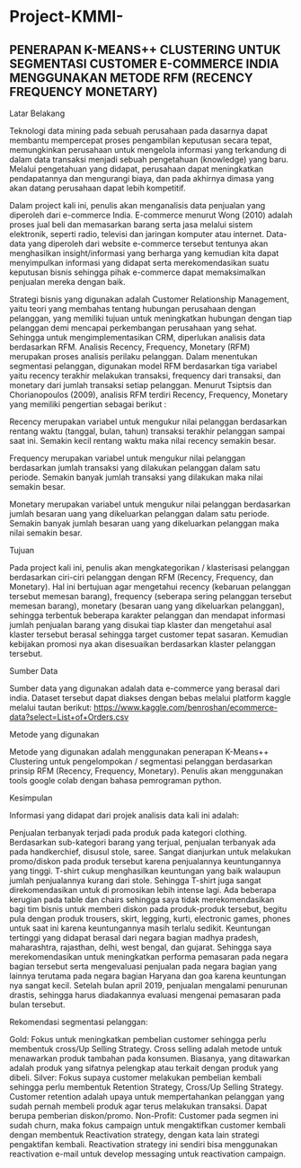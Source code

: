 # Project-KMMI-

## PENERAPAN K-MEANS++ CLUSTERING UNTUK SEGMENTASI CUSTOMER E-COMMERCE INDIA MENGGUNAKAN METODE RFM (RECENCY FREQUENCY MONETARY) 

Latar Belakang

Teknologi data mining pada sebuah perusahaan pada dasarnya dapat membantu mempercepat proses pengambilan keputusan secara tepat, memungkinkan perusahaan untuk mengelola informasi yang terkandung di dalam data transaksi menjadi sebuah pengetahuan (knowledge) yang baru. Melalui pengetahuan yang didapat, perusahaan dapat meningkatkan pendapatannya dan mengurangi biaya, dan pada akhirnya dimasa yang akan datang perusahaan dapat lebih kompetitif. 

Dalam project kali ini, penulis akan menganalisis data penjualan yang diperoleh dari e-commerce India. E-commerce menurut Wong (2010) adalah proses jual beli dan memasarkan barang serta jasa melalui sistem elektronik, seperti radio, televisi dan jaringan komputer atau internet. Data-data yang diperoleh dari website e-commerce tersebut tentunya akan menghasilkan insight/informasi yang berharga yang kemudian kita dapat menyimpulkan informasi yang didapat serta merekomendasikan suatu keputusan bisnis sehingga pihak e-commerce dapat memaksimalkan penjualan mereka dengan baik. 

Strategi bisnis yang digunakan adalah Customer Relationship Management, yaitu  teori yang membahas tentang hubungan perusahaan dengan pelanggan, yang memiliki tujuan untuk meningkatkan hubungan dengan tiap pelanggan demi mencapai perkembangan perusahaan yang sehat. Sehingga untuk mengimplementasikan CRM, diperlukan analisis data berdasarkan RFM. Analisis Recency, Frequency, Monetary (RFM) merupakan proses analisis perilaku pelanggan. Dalam menentukan segmentasi pelanggan, digunakan model RFM berdasarkan tiga variabel yaitu recency terakhir melakukan transaksi, frequency dari transaksi, dan monetary dari jumlah transaksi setiap pelanggan. Menurut Tsiptsis dan Chorianopoulos (2009), analisis RFM terdiri Recency, Frequency, Monetary yang memiliki pengertian sebagai berikut :

Recency merupakan variabel untuk mengukur nilai pelanggan berdasarkan rentang waktu (tanggal, bulan, tahun) transaksi terakhir pelanggan sampai saat ini. Semakin kecil rentang waktu maka nilai recency semakin besar.

Frequency merupakan variabel untuk mengukur nilai pelanggan berdasarkan jumlah transaksi yang dilakukan pelanggan dalam satu periode. Semakin banyak jumlah transaksi yang dilakukan maka nilai semakin besar. 

Monetary merupakan variabel untuk mengukur nilai pelanggan berdasarkan jumlah besaran uang yang dikeluarkan pelanggan dalam satu periode. Semakin banyak jumlah besaran uang yang dikeluarkan pelanggan maka nilai semakin besar. 

Tujuan

Pada project kali ini, penulis akan mengkategorikan / klasterisasi pelanggan berdasarkan ciri-ciri  pelanggan dengan RFM (Recency, Frequency, dan Monetary). Hal ini bertujuan agar mengetahui recency (kebaruan pelanggan tersebut memesan barang), frequency (seberapa sering pelanggan tersebut memesan barang), monetary (besaran uang yang dikeluarkan pelanggan), sehingga terbentuk beberapa karakter pelanggan dan mendapat informasi jumlah penjualan barang yang disukai tiap klaster dan mengetahui asal klaster tersebut berasal sehingga target customer tepat sasaran. Kemudian kebijakan promosi nya akan disesuaikan berdasarkan klaster pelanggan tersebut.  

Sumber Data

Sumber data yang digunakan adalah data e-commerce yang berasal dari india. Dataset tersebut dapat diakses dengan bebas melalui platform kaggle melalui tautan berikut:
https://www.kaggle.com/benroshan/ecommerce-data?select=List+of+Orders.csv 

Metode yang digunakan 

Metode yang digunakan adalah menggunakan penerapan K-Means++ Clustering untuk pengelompokan / segmentasi pelanggan berdasarkan prinsip RFM (Recency, Frequency, Monetary). Penulis akan menggunakan tools google colab dengan bahasa pemrograman python.

Kesimpulan

Informasi yang didapat dari projek analisis data kali ini adalah:

Penjualan terbanyak terjadi pada produk pada kategori clothing. Berdasarkan sub-kategori barang yang terjual, penjualan terbanyak ada pada handkerchief, disusul stole, saree. Sangat dianjurkan untuk melakukan promo/diskon pada produk tersebut karena penjualannya keuntungannya yang tinggi. T-shirt cukup menghasilkan keuntungan yang baik walaupun jumlah penjualannya kurang dari stole. Sehingga T-shirt juga sangat direkomendasikan untuk di promosikan lebih intense lagi.
Ada beberapa kerugian pada table dan chairs sehingga saya tidak merekomendasikan bagi tim bisnis untuk memberi diskon pada produk-produk tersebut, begitu pula dengan produk trousers, skirt, legging, kurti, electronic games, phones untuk saat ini karena keuntungannya masih terlalu sedikit.
Keuntungan tertinggi yang didapat berasal dari negara bagian madhya pradesh, maharashtra, rajasthan, delhi, west bengal, dan gujarat. Sehingga saya merekomendasikan untuk meningkatkan performa pemasaran pada negara bagian tersebut serta mengevaluasi penjualan pada negara bagian yang lainnya terutama pada negara bagian Haryana dan goa karena keuntungan nya sangat kecil.
Setelah bulan april 2019, penjualan mengalami penurunan drastis, sehingga harus diadakannya evaluasi mengenai pemasaran pada bulan tersebut.

Rekomendasi segmentasi pelanggan:

Gold: Fokus untuk meningkatkan pembelian customer sehingga perlu membentuk cross/Up Selling Strategy. Cross selling adalah metode untuk menawarkan produk tambahan pada konsumen. Biasanya, yang ditawarkan adalah produk yang sifatnya pelengkap atau terkait dengan produk yang dibeli.
Silver: Fokus supaya customer melakukan pembelian kembali sehingga perlu membentuk Retention Strategy, Cross/Up Selling Strategy. Customer retention adalah upaya untuk mempertahankan pelanggan yang sudah pernah membeli produk agar terus melakukan transaksi. Dapat berupa pemberian diskon/promo.
Non-Profit: Customer pada segmen ini sudah churn, maka fokus campaign untuk mengaktifkan customer kembali dengan membentuk Reactivation strategy, dengan kata lain strategi pengaktifan kembali. Reactivation strategy ini sendiri bisa menggunakan reactivation e-mail untuk develop messaging untuk reactivation campaign.     
